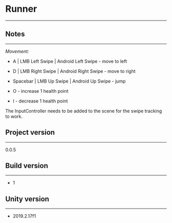 # **Runner**

---

## **Notes**

----

*Movement:*

- A | LMB Left Swipe | Android Left Swipe  - move to left

- D | LMB Right Swipe | Android Right Swipe  - move to right

- Spacebar | LMB Up Swipe | Android Up Swipe  - jump

- O - increase 1 health point 

- I - decrease 1 health point

The InputController needs to be added to the scene for the swipe tracking to work.

## **Project version**

----

0.0.5

## **Build version**

----

- 1

## **Unity version**

----

- 2019.2.17f1